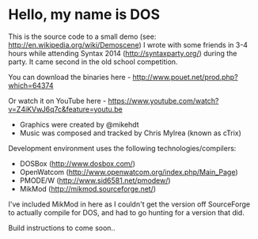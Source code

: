 # Hello, my name is DOS

This is the source code to a small demo (see: http://en.wikipedia.org/wiki/Demoscene) I wrote with some friends in 3-4 hours while attending Syntax 2014 (http://syntaxparty.org/) during the party. It came second in the old school competition.

You can download the binaries here - http://www.pouet.net/prod.php?which=64374

Or watch it on YouTube here - https://www.youtube.com/watch?v=Z4iKVwJ6q7c&feature=youtu.be

 - Graphics were created by @mikehdt
 - Music was composed and tracked by Chris Mylrea (known as cTrix)
 
Development environment uses the following technologies/compilers:

 - DOSBox (http://www.dosbox.com/)
 - OpenWatcom (http://www.openwatcom.org/index.php/Main_Page)
 - PMODE/W (http://www.sid6581.net/pmodew/)
 - MikMod (http://mikmod.sourceforge.net/)

I've included MikMod in here as I couldn't get the version off SourceForge to actually compile for DOS, and had to go hunting for a version that did.

Build instructions to come soon.. 
